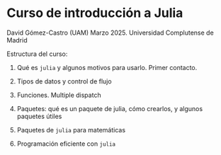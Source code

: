# Curso de introducción a Julia
David Gómez-Castro (UAM)
Marzo 2025. Universidad Complutense de Madrid

Estructura del curso:

01. Qué es `julia` y algunos motivos para usarlo. Primer contacto.

02. Tipos de datos y control de flujo

03. Funciones. Multiple dispatch

04. Paquetes: qué es un paquete de julia, cómo crearlos, y algunos paquetes útiles

05. Paquetes de `julia` para matemáticas

06. Programación eficiente con `julia`